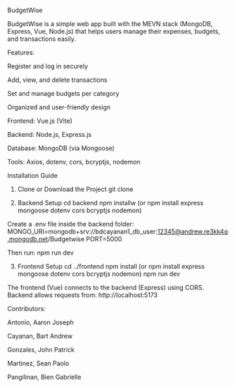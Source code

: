 BudgetWise

BudgetWise is a simple web app built with the MEVN stack (MongoDB, Express, Vue, Node.js) that helps users manage their expenses, budgets, and transactions easily.


Features:

Register and log in securely

Add, view, and delete transactions

Set and manage budgets per category

Organized and user-friendly design


Frontend: Vue.js (Vite) 

Backend: Node.js, Express.js

Database: MongoDB (via Mongoose)

Tools: Axios, dotenv, cors, bcryptjs, nodemon


Installation Guide
1. Clone or Download the Project
git clone <your-repository-link>

2. Backend Setup
cd backend
npm installw (or npm install express mongoose dotenv cors bcryptjs nodemon)

Create a .env file inside the backend folder:
MONGO_URI=mongodb+srv://bdcayanan1_db_user:12345@andrew.re3kk4q.mongodb.net/Budgetwise
PORT=5000

Then run:
npm run dev

3. Frontend Setup
cd ../frontend
npm install (or npm install express mongoose dotenv cors bcryptjs nodemon)
npm run dev

The frontend (Vue) connects to the backend (Express) using CORS.
Backend allows requests from:
http://localhost:5173


Contributors:

Antonio, Aaron Joseph

Cayanan, Bart Andrew

Gonzales, John Patrick

Martinez, Sean Paolo

Pangilinan, Bien Gabrielle
